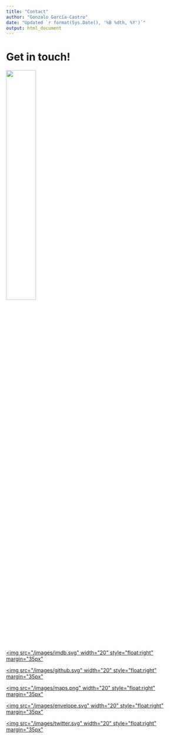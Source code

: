 ```yaml
---
title: "Contact"
author: "Gonzalo García-Castro"
date: "Updated `r format(Sys.Date(), '%B %dth, %Y')`"
output: html_document
---
```


# Get in touch!

<img src="/images/profile.png" width="40%" margin="35px">

<a href="https://www.imdb.com/user/ur114211961/?ref_=login"><img src="/images/imdb.svg" width="20" style="float:right" margin="35px"</a>


<a href="https://github.com/gongcastro/Zombase"><img src="/images/github.svg" width="20" style="float:right" margin="35px"</a>


<a href="https://www.google.es/maps/place/UPF/@41.3896612,2.1893233,18z/data=!4m12!1m6!3m5!1s0x12a4a33ccd94d689:0xd685c271005de93c!2sCenter+for+Brain+%26+Cognition,+UPF!8m2!3d41.4035622!4d2.1944031!3m4!1s0x12a4a304cf89c015:0xfc36a1aa65cd41ee!8m2!3d41.3898056!4d2.1909859"><img src="/images/maps.png" width="20" style="float:right" margin="35px"</a>


<a href="zombase.database@upf.edu"><img src="/images/envelope.svg" width="20" style="float:right" margin="35px"</a>

<a href="https://twitter.com/gongcastro"><img src="/images/twitter.svg" width="20" style="float:right" margin="35px"</a>